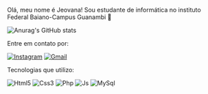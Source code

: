 Olá, meu nome é Jeovana! Sou estudante de informática no instituto Federal Baiano-Campus Guanambi 👋</br>

![Anurag's GitHub stats](https://github-readme-stats.vercel.app/api?username=JeovanaMiranda&show_icons=true&theme=radical)

Entre em contato por:

[![Instagram](https://img.shields.io/badge/Instagram-E4405F?style=for-the-badge&logo=instagram&logoColor=white)](https://www.instagram.com/jeovana_mirand/?next=%2F)
[![Gmail](https://img.shields.io/badge/Gmail-D14836?style=for-the-badge&logo=gmail&logoColor=white)](https://mail.google.com/mail/u/0/#inbox)</br>

Tecnologias que utilizo: 
<div style="display: inline_block">
  <img aling="center" alt="Html5" src="https://img.shields.io/badge/HTML5-E34F26?style=for-the-badge&logo=html5&logoColor=white"/>
  <img aling="center" alt="Css3" src="https://img.shields.io/badge/CSS3-1572B6?style=for-the-badge&logo=css3&logoColor=white"/>
  <img aling="center" alt="Php" src="https://img.shields.io/badge/PHP-777BB4?style=for-the-badge&logo=php&logoColor=white"/>
  <img aling="center" alt="Js" src="https://img.shields.io/badge/JavaScript-323330?style=for-the-badge&logo=javascript&logoColor=F7DF1E"/>
  <img aling="center" alt="MySql" src="https://img.shields.io/badge/MySQL-00000F?style=for-the-badge&logo=mysql&logoColor=white"/>

  



